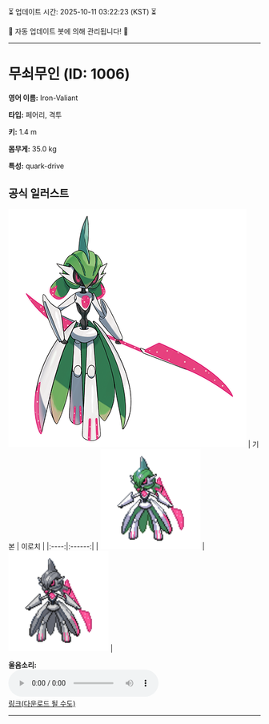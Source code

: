 
⏳ 업데이트 시간: 2025-10-11 03:22:23 (KST) ⏳

🤖 자동 업데이트 봇에 의해 관리됩니다! 🤖

---

# 무쇠무인 (ID: 1006)
**영어 이름:** Iron-Valiant

**타입:** 페어리, 격투

**키:** 1.4 m

**몸무게:** 35.0 kg

**특성:** quark-drive

## 공식 일러스트
![](https://raw.githubusercontent.com/PokeAPI/sprites/master/sprites/pokemon/other/official-artwork/1006.png)
| 기본 | 이로치 |
|:----:|:------:|
| <img src="https://raw.githubusercontent.com/PokeAPI/sprites/master/sprites/pokemon/1006.png" width="200"> | <img src="https://raw.githubusercontent.com/PokeAPI/sprites/master/sprites/pokemon/shiny/1006.png" width="200"> |

**울음소리:**<br><audio controls src="https://raw.githubusercontent.com/PokeAPI/cries/main/cries/pokemon/latest/1006.ogg"></audio><br> [링크(다운로드 될 수도)](https://raw.githubusercontent.com/PokeAPI/cries/main/cries/pokemon/latest/1006.ogg)


---
